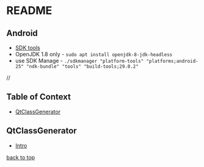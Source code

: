 README
========================

## Android 
 - [SDK tools](https://developer.android.com/studio/#downloads)
 - OpenJDK 1.8 only - `sudo apt install openjdk-8-jdk-headless`
 - use SDK Manage - `./sdkmanager "platform-tools" "platforms;android-25" "ndk-bundle" "tools" "build-tools;29.0.2"`

//
## Table of Context <a name="toc"></a>
- [QtClassGenerator](#qtclassgenerator)

## QtClassGenerator <a name="qtclassgenerator"></a>
- [Intro](QtClassGenerator.md#intro)

[back to top](#toc)
